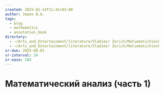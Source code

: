 ```yaml
---
created: 2025-01-14T11:41+03:00
author: Зорич В.А.
tags:
  - blog
  - mathematics
  - annotation_book
directory:
  - ~/Arts_and_Entertainment/literature/Vladimir Zorich/Matiematichieskii analiz (chast' 1), 10-ie izdaniie (2378)/
  - ~/Arts_and_Entertainment/literature/Vladimir Zorich/Matiematichieskii analiz (chast' 2), 9-ie izdaniie (2377)/
sr-due: 2025-08-01
sr-interval: 24
sr-ease: 283
---
```


# Математический анализ (часть 1)
